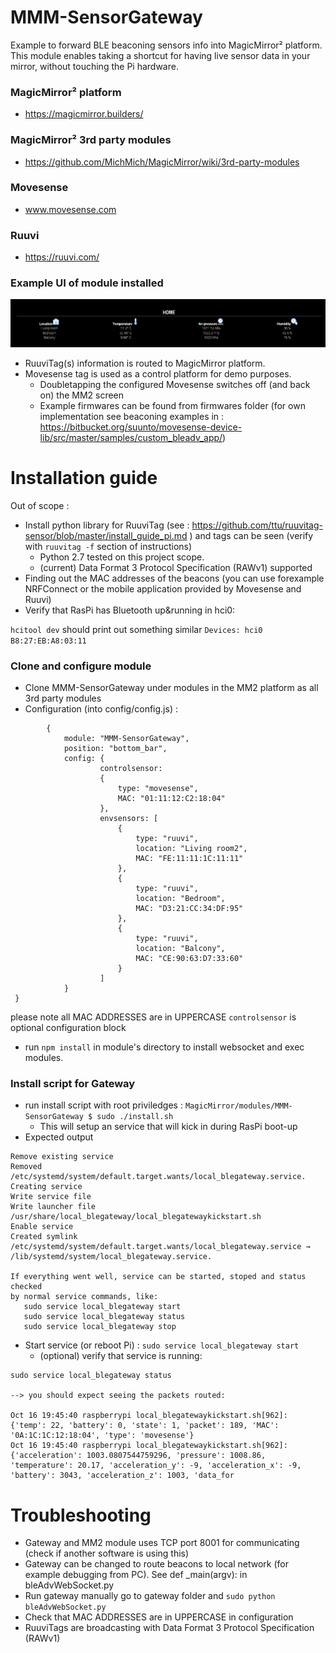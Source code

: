 # MMM-SensorGateway
Example to forward BLE beaconing sensors info into MagicMirror² platform.
This module enables taking a shortcut for having live sensor data in your mirror, without touching the Pi hardware.

### MagicMirror² platform
* https://magicmirror.builders/

### MagicMirror² 3rd party modules
* https://github.com/MichMich/MagicMirror/wiki/3rd-party-modules

### Movesense
* www.movesense.com

### Ruuvi
* https://ruuvi.com/

### Example UI of module installed

![Example UI](/documentation/exampleui.png)

* RuuviTag(s) information is routed to MagicMirror platform.
* Movesense tag is used as a control platform for demo purposes.
  * Doubletapping the configured Movesense switches off (and back on) the MM2 screen
  * Example firmwares can be found from firmwares folder (for own implementation see beaconing examples in : https://bitbucket.org/suunto/movesense-device-lib/src/master/samples/custom_bleadv_app/) 
  

# Installation guide

Out of scope :
* Install python library for RuuviTag (see : https://github.com/ttu/ruuvitag-sensor/blob/master/install_guide_pi.md ) and tags can be seen (verify with `ruuvitag -f` section of instructions)
  * Python 2.7 tested on this project scope.
  * (current) Data Format 3 Protocol Specification (RAWv1) supported
* Finding out the MAC addresses of the beacons (you can use forexample NRFConnect or the mobile application provided by Movesense and Ruuvi)
* Verify that RasPi has Bluetooth up&running in hci0:

`hcitool dev` should print out something similar `Devices: hci0    B8:27:EB:A8:03:11`

### Clone and configure module 
* Clone MMM-SensorGateway under modules in the MM2 platform as all 3rd party modules
* Configuration (into config/config.js) :

```
		{
			module: "MMM-SensorGateway",
			position: "bottom_bar",
			config: {
					controlsensor:
					{
						type: "movesense",
						MAC: "01:11:12:C2:18:04"
					},
					envsensors: [
						{
							type: "ruuvi",
							location: "Living room2",
							MAC: "FE:11:11:1C:11:11"
						},
						{
							type: "ruuvi",
							location: "Bedroom",
							MAC: "D3:21:CC:34:DF:95"
						},
						{
							type: "ruuvi",
							location: "Balcony",
							MAC: "CE:90:63:D7:33:60"
						}
					]
			}
 }
```
please note all MAC ADDRESSES are in UPPERCASE
`controlsensor` is optional configuration block
* run `npm install` in module's directory to install websocket and exec modules.

### Install script for Gateway
* run install script with root priviledges : `MagicMirror/modules/MMM-SensorGateway $ sudo ./install.sh`
  * This will setup an service that will kick in during RasPi boot-up
* Expected output

```
Remove existing service
Removed /etc/systemd/system/default.target.wants/local_blegateway.service.
Creating service
Write service file
Write launcher file /usr/share/local_blegateway/local_blegatewaykickstart.sh
Enable service
Created symlink /etc/systemd/system/default.target.wants/local_blegateway.service → /lib/systemd/system/local_blegateway.service.

If everything went well, service can be started, stoped and status checked
by normal service commands, like:
   sudo service local_blegateway start
   sudo service local_blegateway status
   sudo service local_blegateway stop
```

* Start service (or reboot Pi) : `sudo service local_blegateway start`
  * (optional) verify that service is running:

```
sudo service local_blegateway status

--> you should expect seeing the packets routed:

Oct 16 19:45:40 raspberrypi local_blegatewaykickstart.sh[962]: {'temp': 22, 'battery': 0, 'state': 1, 'packet': 189, 'MAC': '0A:1C:1C:12:18:04', 'type': 'movesense'}
Oct 16 19:45:40 raspberrypi local_blegatewaykickstart.sh[962]: {'acceleration': 1003.0807544759296, 'pressure': 1008.86, 'temperature': 20.17, 'acceleration_y': -9, 'acceleration_x': -9, 'battery': 3043, 'acceleration_z': 1003, 'data_for
```

# Troubleshooting

* Gateway and MM2 module uses TCP port 8001 for communicating (check if another software is using this)
* Gateway can be changed to route beacons to local network (for example debugging from PC). See def _main(argv): in bleAdvWebSocket.py
* Run gateway manually go to gateway folder and `sudo python bleAdvWebSocket.py`
* Check that MAC ADDRESSES are in UPPERCASE in configuration
* RuuviTags are broadcasting with Data Format 3 Protocol Specification (RAWv1)
